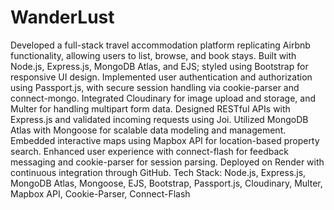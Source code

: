 # WanderLust
Developed a full-stack travel accommodation platform replicating Airbnb functionality, allowing users to list, browse, and book stays.
Built with Node.js, Express.js, MongoDB Atlas, and EJS; styled using Bootstrap for responsive UI design. 
Implemented user authentication and authorization using Passport.js, with secure session handling via cookie-parser and connect-mongo. 
Integrated Cloudinary for image upload and storage, and Multer for handling multipart form data.
Designed RESTful APIs with Express.js and validated incoming requests using Joi. 
Utilized MongoDB Atlas with Mongoose for scalable data modeling and management. 
Embedded interactive maps using Mapbox API for location-based property search.
Enhanced user experience with connect-flash for feedback messaging and cookie-parser for session parsing. 
Deployed on Render with continuous integration through GitHub.
Tech Stack: Node.js, Express.js, MongoDB Atlas, Mongoose, EJS, Bootstrap, Passport.js, Cloudinary, Multer, Mapbox API, Cookie-Parser, Connect-Flash
